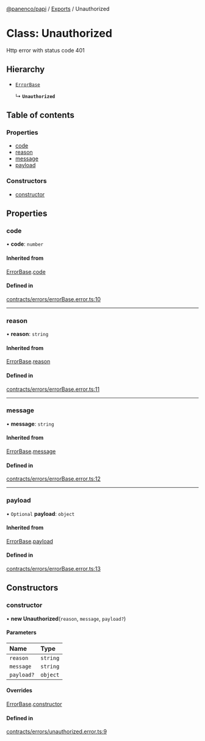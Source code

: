 [@panenco/papi](../README.md) / [Exports](../modules.md) / Unauthorized

# Class: Unauthorized

Http error with status code 401

## Hierarchy

- [`ErrorBase`](ErrorBase.md)

  ↳ **`Unauthorized`**

## Table of contents

### Properties

- [code](Unauthorized.md#code)
- [reason](Unauthorized.md#reason)
- [message](Unauthorized.md#message)
- [payload](Unauthorized.md#payload)

### Constructors

- [constructor](Unauthorized.md#constructor)

## Properties

### code

• **code**: `number`

#### Inherited from

[ErrorBase](ErrorBase.md).[code](ErrorBase.md#code)

#### Defined in

[contracts/errors/errorBase.error.ts:10](https://github.com/Panenco/papi/blob/2f616a8/src/contracts/errors/errorBase.error.ts#L10)

___

### reason

• **reason**: `string`

#### Inherited from

[ErrorBase](ErrorBase.md).[reason](ErrorBase.md#reason)

#### Defined in

[contracts/errors/errorBase.error.ts:11](https://github.com/Panenco/papi/blob/2f616a8/src/contracts/errors/errorBase.error.ts#L11)

___

### message

• **message**: `string`

#### Inherited from

[ErrorBase](ErrorBase.md).[message](ErrorBase.md#message)

#### Defined in

[contracts/errors/errorBase.error.ts:12](https://github.com/Panenco/papi/blob/2f616a8/src/contracts/errors/errorBase.error.ts#L12)

___

### payload

• `Optional` **payload**: `object`

#### Inherited from

[ErrorBase](ErrorBase.md).[payload](ErrorBase.md#payload)

#### Defined in

[contracts/errors/errorBase.error.ts:13](https://github.com/Panenco/papi/blob/2f616a8/src/contracts/errors/errorBase.error.ts#L13)

## Constructors

### constructor

• **new Unauthorized**(`reason`, `message`, `payload?`)

#### Parameters

| Name | Type |
| :------ | :------ |
| `reason` | `string` |
| `message` | `string` |
| `payload?` | `object` |

#### Overrides

[ErrorBase](ErrorBase.md).[constructor](ErrorBase.md#constructor)

#### Defined in

[contracts/errors/unauthorized.error.ts:9](https://github.com/Panenco/papi/blob/2f616a8/src/contracts/errors/unauthorized.error.ts#L9)
